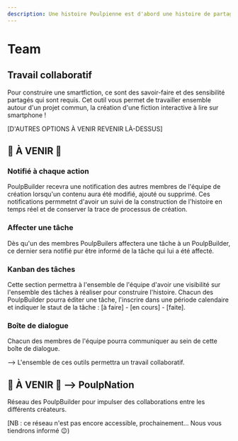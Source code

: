 ```yaml
---
description: Une histoire Poulpienne est d'abord une histoire de partage...
---
```


# Team

## Travail collaboratif 

Pour construire une smartfiction, ce sont des savoir-faire et des sensibilité partagés qui sont requis. Cet outil vous permet de travailler ensemble autour d'un projet commun, la création d'une fiction interactive à lire sur smartphone ! 

\[D'AUTRES OPTIONS À VENIR REVENIR LÀ-DESSUS\]

## 🚨 À VENIR 🚨

### Notifié à chaque action

PoulpBuilder recevra une notification des autres membres de l'équipe de création lorsqu'un contenu aura été modifié, ajouté ou supprimé. Ces notifications permmetnt d'avoir un suivi de la construction de l'histoire en temps réel et de conserver la trace de processus de création. 

### Affecter une tâche 

Dès qu'un des membres PoulpBuilers affectera une tâche à un PoulpBuilder, ce dernier sera notifié pur être informé de la tâche qui lui a été affecté. 

### Kanban des tâches 

Cette section permettra à l'ensemble de l'équipe d'avoir une visibilité sur l'ensemble des tâches à réaliser pour construire l'histoire. Chacun des PoulpBuilder pourra éditer une tâche, l'inscrire dans une période calendaire et indiquer le staut de la tâche : \[à faire\] - \[en cours\] - \[faite\].

### Boîte de dialogue

Chacun des membres de l'équipe pourra communiquer au sein de cette boîte de dialogue. 

--&gt; L'ensemble de ces outils permettra un travail collaboratif. 

## 🚨 À VENIR 🚨 --&gt; PoulpNation 

Réseau des PoulpBuilder pour impulser des collaborations entre les différents créateurs. 

\[NB : ce réseau n'est pas encore accessible, prochainement... Nous vous tiendrons informé 😉\)

